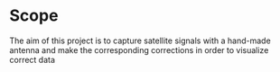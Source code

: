 # Scope

The aim of this project is to capture satellite signals with a hand-made antenna and make the corresponding corrections in order to visualize correct data
